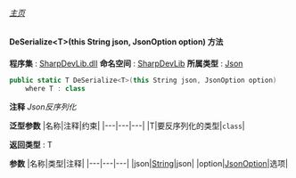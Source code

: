 ###### [主页](./Index.md "主页")
#### DeSerialize\<T\>(this String json, JsonOption option) 方法
**程序集** : [SharpDevLib.dll](./SharpDevLib.assembly.md "SharpDevLib.dll")
**命名空间** : [SharpDevLib](./SharpDevLib.namespace.md "SharpDevLib")
**所属类型** : [Json](./SharpDevLib.Json.md "Json")
``` csharp
public static T DeSerialize<T>(this String json, JsonOption option)
    where T : class
```
**注释**
*Json反序列化*

**泛型参数**
|名称|注释|约束|
|---|---|---|
|T|要反序列化的类型|`class`|


**返回类型** : T

**参数**
|名称|类型|注释|
|---|---|---|
|json|[String](https://learn.microsoft.com/en-us/dotnet/api/system.string "String")|json|
|option|[JsonOption](./SharpDevLib.JsonOption.md "JsonOption")|选项|

